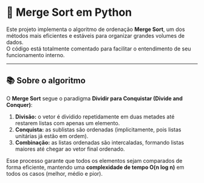 # 🧩 Merge Sort em Python

Este projeto implementa o algoritmo de ordenação **Merge Sort**, um dos métodos mais eficientes e estáveis para organizar grandes volumes de dados.  
O código está totalmente comentado para facilitar o entendimento de seu funcionamento interno.

---

## 📚 Sobre o algoritmo

O **Merge Sort** segue o paradigma **Dividir para Conquistar (Divide and Conquer)**:

1. **Divisão:** o vetor é dividido repetidamente em duas metades até restarem listas com apenas um elemento.
2. **Conquista:** as sublistas são ordenadas (implicitamente, pois listas unitárias já estão em ordem).
3. **Combinação:** as listas ordenadas são intercaladas, formando listas maiores até chegar ao vetor final ordenado.

Esse processo garante que todos os elementos sejam comparados de forma eficiente, mantendo uma **complexidade de tempo O(n log n)** em todos os casos (melhor, médio e pior).
